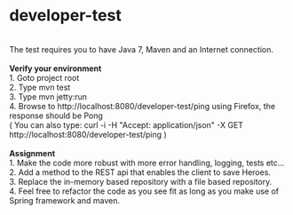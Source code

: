 developer-test
==============
<br/>
The test requires you to have Java 7, Maven and an Internet connection. 
<br/><br/>
<b>Verify your environment</b><br>
1. Goto project root<br/>
2. Type mvn test<br/>
3. Type mvn jetty:run<br/> 
4. Browse to http://localhost:8080/developer-test/ping using Firefox, the response should be Pong<br/>
( You can also type: curl -i -H "Accept: application/json" -X GET http://localhost:8080/developer-test/ping )<br/><br/>
<b>Assignment</b><br/>
1. Make the code more robust with more error handling, logging, tests etc...<br/>
2. Add a method to the REST api that enables the client to save Heroes.<br/>
3. Replace the in-memory based repository with a file based repository.<br/>
4. Feel free to refactor the code as you see fit as long as you make use of Spring framework and maven.<br/>



